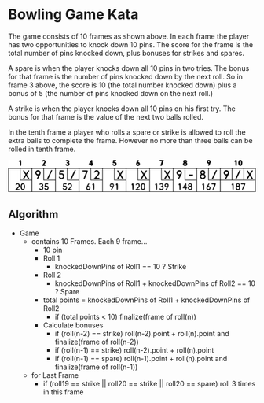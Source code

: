 # Bowling Game Kata

[bowling-score]: http://www.wpclipart.com/recreation/sports/bowling/bowling_scoresheet_example.png "bowling score card"

The game consists of 10 frames as shown above. In each frame the player has two opportunities to knock down 10 pins. The score for the frame is the total number of pins knocked down, plus bonuses for strikes and spares.

A spare is when the player knocks down all 10 pins in two tries. The bonus for that frame is the number of pins knocked down by the next roll. So in frame 3 above, the score is 10 (the total number knocked down) plus a bonus of 5 (the number of pins knocked down on the next roll.)

A strike is when the player knocks down all 10 pins on his first try. The bonus for that frame is the value of the next two balls rolled.

In the tenth frame a player who rolls a spare or strike is allowed to roll the extra balls to complete the frame. However no more than three balls can be rolled in tenth frame.

![Bowling Game](bowling-game.png)

## Algorithm
* Game
    * contains 10 Frames. Each 9 frame...
        * 10 pin
        * Roll 1
            * knockedDownPins of Roll1 == 10 ? Strike
        * Roll 2
            * knockedDownPins of Roll1 + knockedDownPins of Roll2 == 10 ? Spare
        * total points = knockedDownPins of Roll1 + knockedDownPins of Roll2
            * if (total points < 10) finalize(frame of roll(n))
        * Calculate bonuses
            * if (roll(n-2) == strike) roll(n-2).point + roll(n).point and finalize(frame of roll(n-2))
            * if (roll(n-1) == strike) roll(n-2).point + roll(n).point
            * if (roll(n-1) == spare)  roll(n-1).point + roll(n).point and finalize(frame of roll(n-1))
    * for Last Frame
        * if (roll19 == strike || roll20 == strike || roll20 == spare) roll 3 times in this frame